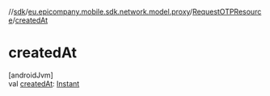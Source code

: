 //[sdk](../../../index.md)/[eu.epicompany.mobile.sdk.network.model.proxy](../index.md)/[RequestOTPResource](index.md)/[createdAt](created-at.md)

# createdAt

[androidJvm]\
val [createdAt](created-at.md): [Instant](https://developer.android.com/reference/kotlin/java/time/Instant.html)
